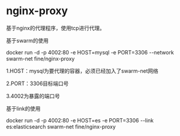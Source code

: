 # nginx-proxy

基于nginx的代理程序，使用tcp进行代理。

基于swarm的使用

docker run -d -p 4002:80 -e HOST=mysql -e PORT=3306 --network swarm-net fine/nginx-proxy

1.HOST：mysql为要代理的容器，必须已经加入了swarm-net网络

2.PORT：3306目标端口号

3.4002为暴露的端口号

基于link的使用

docker run -d -p 4002:80 -e HOST=es -e PORT=3306 --link es:elasticsearch swarm-net fine/nginx-proxy
